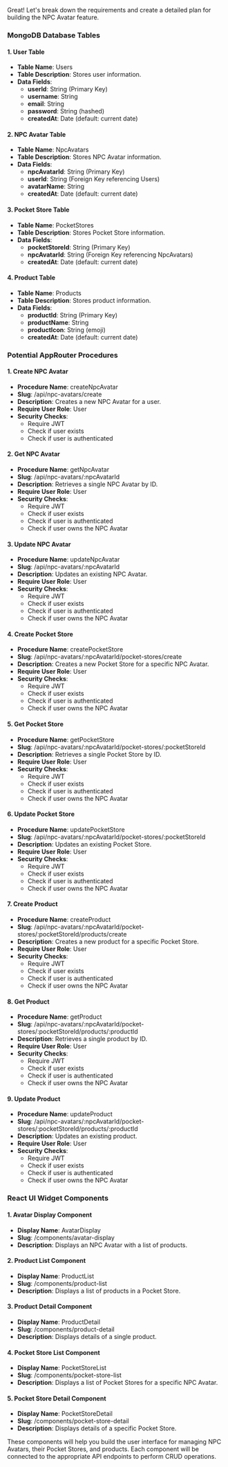Great! Let's break down the requirements and create a detailed plan for building the NPC Avatar feature.

### MongoDB Database Tables

#### 1. User Table
- **Table Name**: Users
- **Table Description**: Stores user information.
- **Data Fields**:
  - **userId**: String (Primary Key)
  - **username**: String
  - **email**: String
  - **password**: String (hashed)
  - **createdAt**: Date (default: current date)

#### 2. NPC Avatar Table
- **Table Name**: NpcAvatars
- **Table Description**: Stores NPC Avatar information.
- **Data Fields**:
  - **npcAvatarId**: String (Primary Key)
  - **userId**: String (Foreign Key referencing Users)
  - **avatarName**: String
  - **createdAt**: Date (default: current date)

#### 3. Pocket Store Table
- **Table Name**: PocketStores
- **Table Description**: Stores Pocket Store information.
- **Data Fields**:
  - **pocketStoreId**: String (Primary Key)
  - **npcAvatarId**: String (Foreign Key referencing NpcAvatars)
  - **createdAt**: Date (default: current date)

#### 4. Product Table
- **Table Name**: Products
- **Table Description**: Stores product information.
- **Data Fields**:
  - **productId**: String (Primary Key)
  - **productName**: String
  - **productIcon**: String (emoji)
  - **createdAt**: Date (default: current date)

### Potential AppRouter Procedures

#### 1. Create NPC Avatar
- **Procedure Name**: createNpcAvatar
- **Slug**: /api/npc-avatars/create
- **Description**: Creates a new NPC Avatar for a user.
- **Require User Role**: User
- **Security Checks**:
  - Require JWT
  - Check if user exists
  - Check if user is authenticated

#### 2. Get NPC Avatar
- **Procedure Name**: getNpcAvatar
- **Slug**: /api/npc-avatars/:npcAvatarId
- **Description**: Retrieves a single NPC Avatar by ID.
- **Require User Role**: User
- **Security Checks**:
  - Require JWT
  - Check if user exists
  - Check if user is authenticated
  - Check if user owns the NPC Avatar

#### 3. Update NPC Avatar
- **Procedure Name**: updateNpcAvatar
- **Slug**: /api/npc-avatars/:npcAvatarId
- **Description**: Updates an existing NPC Avatar.
- **Require User Role**: User
- **Security Checks**:
  - Require JWT
  - Check if user exists
  - Check if user is authenticated
  - Check if user owns the NPC Avatar

#### 4. Create Pocket Store
- **Procedure Name**: createPocketStore
- **Slug**: /api/npc-avatars/:npcAvatarId/pocket-stores/create
- **Description**: Creates a new Pocket Store for a specific NPC Avatar.
- **Require User Role**: User
- **Security Checks**:
  - Require JWT
  - Check if user exists
  - Check if user is authenticated
  - Check if user owns the NPC Avatar

#### 5. Get Pocket Store
- **Procedure Name**: getPocketStore
- **Slug**: /api/npc-avatars/:npcAvatarId/pocket-stores/:pocketStoreId
- **Description**: Retrieves a single Pocket Store by ID.
- **Require User Role**: User
- **Security Checks**:
  - Require JWT
  - Check if user exists
  - Check if user is authenticated
  - Check if user owns the NPC Avatar

#### 6. Update Pocket Store
- **Procedure Name**: updatePocketStore
- **Slug**: /api/npc-avatars/:npcAvatarId/pocket-stores/:pocketStoreId
- **Description**: Updates an existing Pocket Store.
- **Require User Role**: User
- **Security Checks**:
  - Require JWT
  - Check if user exists
  - Check if user is authenticated
  - Check if user owns the NPC Avatar

#### 7. Create Product
- **Procedure Name**: createProduct
- **Slug**: /api/npc-avatars/:npcAvatarId/pocket-stores/:pocketStoreId/products/create
- **Description**: Creates a new product for a specific Pocket Store.
- **Require User Role**: User
- **Security Checks**:
  - Require JWT
  - Check if user exists
  - Check if user is authenticated
  - Check if user owns the NPC Avatar

#### 8. Get Product
- **Procedure Name**: getProduct
- **Slug**: /api/npc-avatars/:npcAvatarId/pocket-stores/:pocketStoreId/products/:productId
- **Description**: Retrieves a single product by ID.
- **Require User Role**: User
- **Security Checks**:
  - Require JWT
  - Check if user exists
  - Check if user is authenticated
  - Check if user owns the NPC Avatar

#### 9. Update Product
- **Procedure Name**: updateProduct
- **Slug**: /api/npc-avatars/:npcAvatarId/pocket-stores/:pocketStoreId/products/:productId
- **Description**: Updates an existing product.
- **Require User Role**: User
- **Security Checks**:
  - Require JWT
  - Check if user exists
  - Check if user is authenticated
  - Check if user owns the NPC Avatar

### React UI Widget Components

#### 1. Avatar Display Component
- **Display Name**: AvatarDisplay
- **Slug**: /components/avatar-display
- **Description**: Displays an NPC Avatar with a list of products.

#### 2. Product List Component
- **Display Name**: ProductList
- **Slug**: /components/product-list
- **Description**: Displays a list of products in a Pocket Store.

#### 3. Product Detail Component
- **Display Name**: ProductDetail
- **Slug**: /components/product-detail
- **Description**: Displays details of a single product.

#### 4. Pocket Store List Component
- **Display Name**: PocketStoreList
- **Slug**: /components/pocket-store-list
- **Description**: Displays a list of Pocket Stores for a specific NPC Avatar.

#### 5. Pocket Store Detail Component
- **Display Name**: PocketStoreDetail
- **Slug**: /components/pocket-store-detail
- **Description**: Displays details of a specific Pocket Store.

These components will help you build the user interface for managing NPC Avatars, their Pocket Stores, and products. Each component will be connected to the appropriate API endpoints to perform CRUD operations.